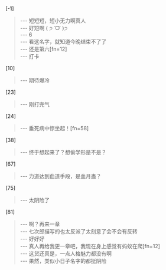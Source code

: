 
[-1] 
>--- 短短短，短小无力啊真人<br>
>--- 好短啊 ( ੭ ˙ᗜ˙ )੭<br>
>--- 6<br>
>--- 看这名字，就知道今晚结束不了了<br>
>--- 还是第六[fn=12]<br>
>--- 打卡<br>

[10] 
>--- 期待爆冷<br>

[23] 
>--- 刚打完气<br>

[24] 
>--- 垂死病中惊坐起！[fn=58]<br>

[38] 
>--- 终于想起来了？想偷学形是不是？<br>

[67] 
>--- 力道达到血道手段，是血月蛊？<br>

[75] 
>--- 太阴险了<br>

[81] 
>--- 啊？再来一章<br>
>--- 七次郎描写的也太反派了太刻意了会不会有反转<br>
>--- 好好好<br>
>--- 真人再给我更一章吧，我现在身上感觉有蚂蚁在爬[fn=12]<br>
>--- 这货还真是，一点人格魅力都没有啊<br>
>--- 果然，类似小日子名字的都挺阴险<br>
